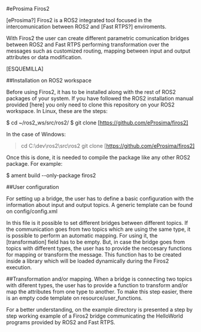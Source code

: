 #eProsima Firos2

[eProsima?] Firos2 is a ROS2 integrated tool focused in the intercomunication between ROS2 and [Fast RTPS?] enviroments.

With Firos2 the user can create different parametric comunication bridges between ROS2 and Fast RTPS
performing transformation over the messages such as customized routing, mapping between input and output attributes or data modification.

[ESQUEMILLA]

##Installation on ROS2 workspace

Before using Firos2, it has to be installed along with the rest of ROS2 packages of your system. If you have followed the ROS2 installation manual provided [here] you only need to clone this repository on your ROS2 workspace. In Linux, these are the steps:

$ cd ~/ros2_ws/src/ros2/
$ git clone [https://github.com/eProsima/firos2]

In the case of Windows:

> cd C:\\dev\ros2\src\ros2
> git clone [https://github.com/eProsima/firos2]

Once this is done, it is needed to compile the package like any other ROS2 package. For example:

$ ament build --only-package firos2

##User configuration

For setting up a bridge, the user has to define a basic configuration with the information about input and output topics. A generic template can be found on config/config.xml

In this file is it possible to set different bridges between different topics. If the communication goes from two topics which are using the same type, it is possible to perform an automatic mapping. For using it, the [transformation] field has to be empty. But, in case the bridge goes from topics with different types, the user has to provide the neccesary functions for mapping or transform the message. This function has to be created inside a library which will be loaded dynamically during the Firos2 execution.

##Transformation and/or mapping.
When a bridge is connecting two topics with diferent types, the user has to provide a function to transform and/or map the attributes from one type to another. To make this step easier, there is an empty code template on resource/user_functions.

For a better understanding, on the example directory is presented a step by step working example of a Firos2 bridge communicating the HelloWorld programs provided by ROS2 and Fast RTPS.
